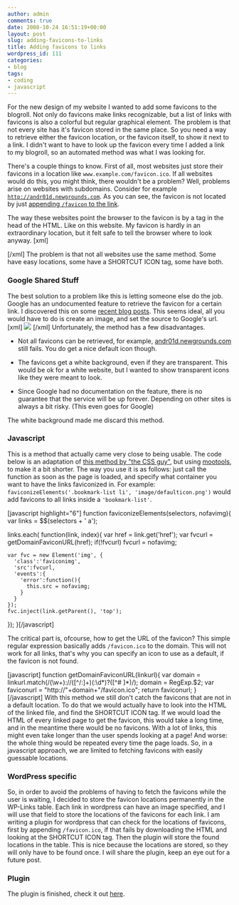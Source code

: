 ```yaml
---
author: admin
comments: true
date: 2008-10-24 16:51:19+00:00
layout: post
slug: adding-favicons-to-links
title: Adding favicons to links
wordpress_id: 111
categories:
- blog
tags:
- coding
- javascript
---
```


For the new design of my website I wanted to add some favicons to the blogroll. Not only do favicons make links recognizable, but a list of links with favicons is also a colorful but regular graphical element. The problem is that not every site has it's favicon stored in the same place. So you need a way to retrieve either the favicon location, or the favicon itself, to show it next to a link. I didn't want to have to look up the favicon every time I added a link to my blogroll, so an automated method was what I was looking for.

There's a couple things to know. First of all, most websites just store their favicons in a location like `www.example.com/favicon.ico`. If all websites would do this, you might think, there wouldn't be a problem? Well, problems arise on websites with subdomains. Consider for example [`http://andr01d.newgrounds.com`](http://andr01d.newgrounds.com). As you can see, the favicon is not located by just [appending `/favicon` to the link](http://andr01d.newgrounds.com/favicon.ico).

The way these websites point the browser to the favicon is by a tag in the head of the HTML. Like on this website. My favicon is hardly in an extraordinary location, but it felt safe to tell the browser where to look anyway.
[xml]
<link rel="SHORTCUT ICON" href="http://www.noio.nl/favicon.ico"/>[/xml]
The problem is that not all websites use the same method. Some have easy locations, some have a SHORTCUT ICON tag, some have both. 


### Google Shared Stuff


The best solution to a problem like this is letting someone else do the job. Google has an undocumented feature to retrieve the favicon for a certain link. I discovered this on some [recent blog posts](http://www.gtricks.com/2008/09/google-s2-share-stuff-and-also-favicon.html). This seems ideal, all you would have to do is create an image, and set the source to Google's url.
[xml]
<img src="http://www.google.com/s2/favicons?domain=www.famfamfam.com">
</img>[/xml]
Unfortunately, the method has a few disadvantages. 



	
  * Not all favicons can be retrieved, for example, [andr01d.newgrounds.com](http://www.google.com/s2/favicons?domain=andr01d.newgrounds.com) still fails. You do get a nice default icon though. 

	
  * The favicons get a white background, even if they are transparent. This would be ok for a white website, but I wanted to show transparent icons like they were meant to look.

	
  * Since Google had no documentation on the feature, there is no guarantee that the service will be up forever. Depending on other sites is always a bit risky. (This even goes for Google)


The white background made me discard this method.



### Javascript


This is a method that actually came very close to being usable.
The code below is an adaptation of [this method by "the CSS guy"](http://www.askthecssguy.com/2006/12/hyperlink_cues_with_favicons.html), but using [mootools](http://www.mootools.net), to make it a bit shorter. The way you use it is as follows: just call the function as soon as the page is loaded, and specify what container you want to have the links faviconized in. For example: `faviconizeElements('.bookmark-list li', 'image/defaulticon.png')` would add favicons to all links inside a `'bookmark-list'`.

[javascript highlight="6"]
function faviconizeElements(selectors, nofavimg){
  var links = $$(selectors + ' a');

  links.each( function(link, index){
    var href = link.get('href');
    var fvcurl = getDomainFaviconURL(href);
    if(!fvcurl) fvcurl = nofavimg;

    var fvc = new Element('img', {
      'class':'faviconimg',
      'src':fvcurl,
      'events':{
        'error':function(){
          this.src = nofavimg;
        }
      }
    });
    fvc.inject(link.getParent(), 'top');
  });
}[/javascript]

The critical part is, ofcourse, how to get the URL of the favicon? This simple regular expression basically adds `/favicon.ico` to the domain. This will not work for all links, that's why you can specify an icon to use as a default, if the favicon is not found.

[javascript]
function getDomainFaviconURL(linkurl){
  var domain = linkurl.match(/(\w+):\/\/([^/:]+)(:\d*)?([^# ]*)/);
  domain = RegExp.$2;
  var faviconurl = "http://"+domain+"/favicon.ico";
  return faviconurl;
}
[/javascript]
With this method we still don't catch the favicons that are not in a default location. To do that we would actually have to look into the HTML of the linked file, and find the SHORTCUT ICON tag. If we would load the HTML of every linked page to get the favicon, this would take a long time, and in the meantime there would be no favicons. With a lot of links, this might even take longer than the user spends looking at a page! And worse: the whole thing would be repeated every time the page loads. So, in a javascript approach, we are limited to fetching favicons with easily guessable locations.



### WordPress specific


So, in order to avoid the problems of having to fetch the favicons while the user is waiting, I decided to store the favicon locations permanently in the WP-Links table. Each link in wordpress can have an image specified, and I will use that field to store the locations of the favicons for each link. I am writing a plugin for wordpress that can check for the locations of favicons, first by appending `/favicon.ico`, if that fails by downloading the HTML and looking at the SHORTCUT ICON tag. Then the plugin will store the found locations in the table. This is nice because the locations are stored, so they will only have to be found once. I will share the plugin, keep an eye out for a future post.



### Plugin


The plugin is finished, check it out [here](http://www.noio.nl/2008/11/noio-iconized-bookmarks/).

